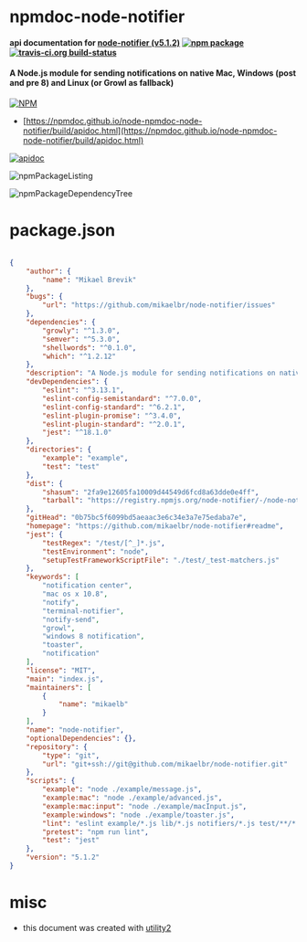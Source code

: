 # npmdoc-node-notifier

#### api documentation for  [node-notifier (v5.1.2)](https://github.com/mikaelbr/node-notifier#readme)  [![npm package](https://img.shields.io/npm/v/npmdoc-node-notifier.svg?style=flat-square)](https://www.npmjs.org/package/npmdoc-node-notifier) [![travis-ci.org build-status](https://api.travis-ci.org/npmdoc/node-npmdoc-node-notifier.svg)](https://travis-ci.org/npmdoc/node-npmdoc-node-notifier)

#### A Node.js module for sending notifications on native Mac, Windows (post and pre 8) and Linux (or Growl as fallback)

[![NPM](https://nodei.co/npm/node-notifier.png?downloads=true&downloadRank=true&stars=true)](https://www.npmjs.com/package/node-notifier)

- [https://npmdoc.github.io/node-npmdoc-node-notifier/build/apidoc.html](https://npmdoc.github.io/node-npmdoc-node-notifier/build/apidoc.html)

[![apidoc](https://npmdoc.github.io/node-npmdoc-node-notifier/build/screenCapture.buildCi.browser.%252Ftmp%252Fbuild%252Fapidoc.html.png)](https://npmdoc.github.io/node-npmdoc-node-notifier/build/apidoc.html)

![npmPackageListing](https://npmdoc.github.io/node-npmdoc-node-notifier/build/screenCapture.npmPackageListing.svg)

![npmPackageDependencyTree](https://npmdoc.github.io/node-npmdoc-node-notifier/build/screenCapture.npmPackageDependencyTree.svg)



# package.json

```json

{
    "author": {
        "name": "Mikael Brevik"
    },
    "bugs": {
        "url": "https://github.com/mikaelbr/node-notifier/issues"
    },
    "dependencies": {
        "growly": "^1.3.0",
        "semver": "^5.3.0",
        "shellwords": "^0.1.0",
        "which": "^1.2.12"
    },
    "description": "A Node.js module for sending notifications on native Mac, Windows (post and pre 8) and Linux (or Growl as fallback)",
    "devDependencies": {
        "eslint": "^3.13.1",
        "eslint-config-semistandard": "^7.0.0",
        "eslint-config-standard": "^6.2.1",
        "eslint-plugin-promise": "^3.4.0",
        "eslint-plugin-standard": "^2.0.1",
        "jest": "^18.1.0"
    },
    "directories": {
        "example": "example",
        "test": "test"
    },
    "dist": {
        "shasum": "2fa9e12605fa10009d44549d6fcd8a63dde0e4ff",
        "tarball": "https://registry.npmjs.org/node-notifier/-/node-notifier-5.1.2.tgz"
    },
    "gitHead": "0b75bc5f6099bd5aeaac3e6c34e3a7e75edaba7e",
    "homepage": "https://github.com/mikaelbr/node-notifier#readme",
    "jest": {
        "testRegex": "/test/[^_]*.js",
        "testEnvironment": "node",
        "setupTestFrameworkScriptFile": "./test/_test-matchers.js"
    },
    "keywords": [
        "notification center",
        "mac os x 10.8",
        "notify",
        "terminal-notifier",
        "notify-send",
        "growl",
        "windows 8 notification",
        "toaster",
        "notification"
    ],
    "license": "MIT",
    "main": "index.js",
    "maintainers": [
        {
            "name": "mikaelb"
        }
    ],
    "name": "node-notifier",
    "optionalDependencies": {},
    "repository": {
        "type": "git",
        "url": "git+ssh://git@github.com/mikaelbr/node-notifier.git"
    },
    "scripts": {
        "example": "node ./example/message.js",
        "example:mac": "node ./example/advanced.js",
        "example:mac:input": "node ./example/macInput.js",
        "example:windows": "node ./example/toaster.js",
        "lint": "eslint example/*.js lib/*.js notifiers/*.js test/**/*.js index.js",
        "pretest": "npm run lint",
        "test": "jest"
    },
    "version": "5.1.2"
}
```



# misc
- this document was created with [utility2](https://github.com/kaizhu256/node-utility2)
